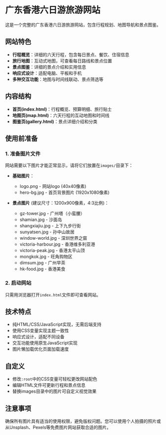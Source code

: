 # 广东香港六日游旅游网站

这是一个完整的广东香港六日游旅游网站，包含行程规划、地图导航和景点图鉴。

## 网站特色

- **行程概览**：详细的六天行程，包含每日景点、餐饮、住宿信息
- **旅行地图**：互动式地图，可查看每日路线和景点位置
- **景点图鉴**：详细的景点介绍和实用信息
- **响应式设计**：适配电脑、平板和手机
- **多种交互功能**：地图与时间线联动、景点筛选等

## 内容结构

- **首页(index.html)**：行程概览、预算明细、旅行贴士
- **地图页(map.html)**：六天行程的互动地图和时间线
- **图鉴页(gallery.html)**：景点详细介绍和分类

## 使用前准备

### 1. 准备图片文件

网站需要以下图片才能正常显示，请将它们放置在`images/`目录下：

- **基础图片**：
  - logo.png - 网站logo (40x40像素)
  - hero-bg.jpg - 首页背景图片 (1920x1080像素)

- **景点图片** (建议尺寸：1200x900像素，4:3比例)：
  - gz-tower.jpg - 广州塔（小蛮腰）
  - shamian.jpg - 沙面岛
  - shangxiajiu.jpg - 上下九步行街
  - sunyatsen.jpg - 孙中山故居
  - window-world.jpg - 深圳世界之窗
  - victoria-harbour.jpg - 香港维多利亚港
  - victoria-peak.jpg - 香港太平山顶
  - mongkok.jpg - 旺角购物区
  - dimsum.jpg - 广州早茶
  - hk-food.jpg - 香港美食

### 2. 启动网站

只需用浏览器打开`index.html`文件即可查看网站。

## 技术特点

- 纯HTML/CSS/JavaScript实现，无需后端支持
- 使用CSS变量实现主题一致性
- 响应式设计，适配不同设备
- 交互功能使用原生JavaScript实现
- 图片懒加载优化页面加载速度

## 自定义

- 修改`:root`中的CSS变量可轻松更改网站配色
- 编辑HTML文件可更新行程和景点信息
- 替换images目录中的图片可自定义视觉效果

## 注意事项

确保所有图片具有适当的使用权限，避免版权问题。您可以使用个人拍摄的照片或从Unsplash、Pexels等免费图片网站获取合适的图片。 